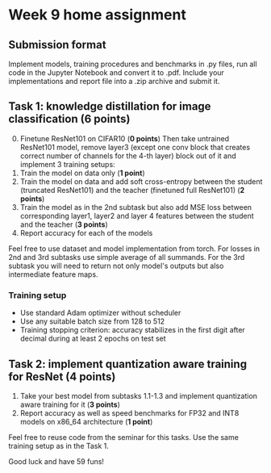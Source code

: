 # Week 9 home assignment

## Submission format
Implement models, training procedures and benchmarks in .py files, run all code in the Jupyter Notebook and convert it to .pdf.
Include your implementations and report file into a .zip archive and submit it.


## Task 1: knowledge distillation for image classification (6 points)
0. Finetune ResNet101 on CIFAR10 (**0 points**)
Then take untrained ResNet101 model, remove layer3 (except one conv block that creates correct number of channels for the 4-th layer) block out of it and implement 3 training setups:
1. Train the model on data only (**1 point**)
2. Train the model on data and add soft cross-entropy between the student (truncated ResNet101) and the teacher (finetuned full ResNet101) (**2 points**)
3. Train the model as in the 2nd subtask but also add MSE loss between corresponding layer1, layer2 and layer 4 features between the student and the teacher (**3 points**)
4. Report accuracy for each of the models

Feel free to use dataset and model implementation from torch. For losses in 2nd and 3rd subtasks use simple average of all summands.
For the 3rd subtask you will need to return not only model's outputs but also intermediate feature maps.

### Training setup
- Use standard Adam optimizer without scheduler
- Use any suitable batch size from 128 to 512
- Training stopping criterion: accuracy stabilizes in the first digit after decimal during at least 2 epochs on test set

## Task 2: implement quantization aware training for ResNet (4 points)
1. Take your best model from subtasks 1.1-1.3 and implement quantization aware training for it (**3 points**)
2. Report accuracy as well as speed benchmarks for FP32 and INT8 models on x86_64 architecture (**1 point**)

Feel free to reuse code from the seminar for this tasks. Use the same training setup as in the Task 1.

Good luck and have 59 funs!
